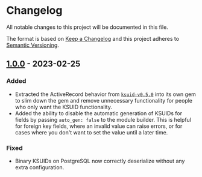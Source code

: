 # Changelog

All notable changes to this project will be documented in this file.

The format is based on [Keep a Changelog](http://keepachangelog.com/en/1.0.0/) and this project adheres to [Semantic Versioning](http://semver.org/spec/v2.0.0.html).

## [1.0.0](https://github.com/michaelherold/ksuid-ruby/compare/v0.5.0...v1.0.0) - 2023-02-25

### Added

- Extracted the ActiveRecord behavior from [`ksuid-v0.5.0`](https://github.com/michaelherold/ksuid-ruby/tree/v0.5.0) into its own gem to slim down the gem and remove unnecessary functionality for people who only want the KSUID functionality.
- Added the ability to disable the automatic generation of KSUIDs for fields by passing `auto_gen: false` to the module builder. This is helpful for foreign key fields, where an invalid value can raise errors, or for cases where you don't want to set the value until a later time.

### Fixed

- Binary KSUIDs on PostgreSQL now correctly deserialize without any extra configuration.
